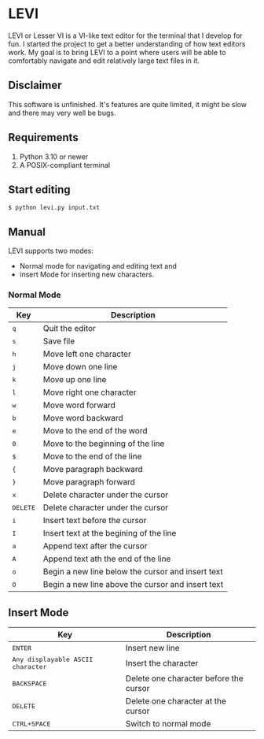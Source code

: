 # LEVI

LEVI or Lesser VI is a VI-like text editor for the terminal that I develop for
fun. I started the project to get a better understanding of how text editors
work. My goal is to bring LEVI to a point where users will be able to
comfortably navigate and edit relatively large text files in it.

## Disclaimer

This software is unfinished. It's features are quite limited, it might be slow
and there may very well be bugs.

## Requirements

1. Python 3.10 or newer
2. A POSIX-compliant terminal

## Start editing

```console
$ python levi.py input.txt
```

## Manual

LEVI supports two modes:

- Normal mode for navigating and editing text and
- insert Mode for inserting new characters.

### Normal Mode

| Key                                      | Description                                       |
|------------------------------------------|---------------------------------------------------|
| <kbd>q</kbd>                             | Quit the editor                                   |
| <kbd>s</kbd>                             | Save file                                         |
| <kbd>h</kbd>                             | Move left one character                           |
| <kbd>j</kbd>                             | Move down one line                                |
| <kbd>k</kbd>                             | Move up one line                                  |
| <kbd>l</kbd>                             | Move right one character                          |
| <kbd>w</kbd>                             | Move word forward                                 |
| <kbd>b</kbd>                             | Move word backward                                |
| <kbd>e</kbd>                             | Move to the end of the word                       |
| <kbd>0</kbd>                             | Move to the beginning of the line                 |
| <kbd>$</kbd>                             | Move to the end of the line                       |
| <kbd>{</kbd>                             | Move paragraph backward                           |
| <kbd>}</kbd>                             | Move paragraph forward                            |
| <kbd>x</kbd>                             | Delete character under the cursor                 |
| <kbd>DELETE</kdb>                        | Delete character under the cursor                 |
| <kbd>i</kbd>                             | Insert text before the cursor                     |
| <kbd>I</kbd>                             | Insert text at the begining of the line           |
| <kbd>a</kbd>                             | Append text after the cursor                      |
| <kbd>A</kbd>                             | Append text ath the end of the line               |
| <kbd>o</kbd>                             | Begin a new line below the cursor and insert text |
| <kbd>O</kbd>                             | Begin a new line above the cursor and insert text |

## Insert Mode

| Key                                        | Description                            |
|--------------------------------------------|----------------------------------------|
| <kbd>ENTER</kbd>                           | Insert new line                        |
| <kbd>Any displayable ASCII character</kbd> | Insert the character                   |
| <kbd>BACKSPACE</kbd>                       | Delete one character before the cursor |
| <kbd>DELETE</kdb>                          | Delete one character at the cursor     |
| <kbd>CTRL+SPACE</kbd>                      | Switch to normal mode                  |

